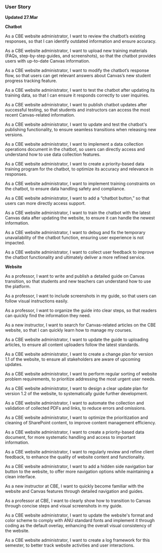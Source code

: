 ### User Story
**Updated 27.Mar**

**Chatbot**

As a CBE website administrator, I want to review the chatbot’s existing responses, so that I can identify outdated information and ensure accuracy.

As a CBE website administrator, I want to upload new training materials (FAQs, step-by-step guides, and screenshots), so that the chatbot provides users with up-to-date Canvas information.

As a CBE website administrator, I want to modify the chatbot’s response flow, so that users can get relevant answers about Canvas’s new student progress tracking feature.

As a CBE website administrator, I want to test the chatbot after updating its training data, so that I can ensure it responds correctly to user inquiries.

As a CBE website administrator, I want to publish chatbot updates after successful testing, so that students and instructors can access the most recent Canvas-related information.

As a CBE website administrator, I want to update and test the chatbot's publishing functionality, to ensure seamless transitions when releasing new versions.

As a CBE website administrator, I want to implement a data collection operations document in the chatbot, so users can directly access and understand how to use data collection features.

As a CBE website administrator, I want to create a priority-based data training program for the chatbot, to optimize its accuracy and relevance in responses.

As a CBE website administrator, I want to implement training constraints on the chatbot, to ensure data handling safety and compliance.

As a CBE website administrator, I want to add a “chatbot button,” so that users can more directly access support.

As a CBE website administrator, I want to train the chatbot with the latest Canvas data after updating the website, to ensure it can handle the newest information.

As a CBE website administrator, I want to debug and fix the temporary unavailability of the chatbot function, ensuring user experience is not impacted.

As a CBE website administrator, I want to collect user feedback to improve the chatbot functionality and ultimately deliver a more refined service.



**Website**

As a professor, I want to write and publish a detailed guide on Canvas transition, so that students and new teachers can understand how to use the platform.

As a professor, I want to include screenshots in my guide, so that users can follow visual instructions easily.

As a professor, I want to organize the guide into clear steps, so that readers can quickly find the information they need.

As a new instructor, I want to search for Canvas-related articles on the CBE website, so that I can quickly learn how to manage my courses.

As a CBE website administrator, I want to update the guide to uploading articles, to ensure all content uploaders follow the latest standards.

As a CBE website administrator, I want to create a change plan for version 1.1 of the website, to ensure all stakeholders are aware of upcoming updates.

As a CBE website administrator, I want to perform regular sorting of website problem requirements, to prioritize addressing the most urgent user needs.

As a CBE website administrator, I want to design a clear update plan for version 1.2 of the website, to systematically guide further development.

As a CBE website administrator, I want to automate the collection and validation of collected PDFs and links, to reduce errors and omissions.

As a CBE website administrator, I want to optimize the prioritization and cleaning of SharePoint content, to improve content management efficiency.

As a CBE website administrator, I want to create a priority-based data document, for more systematic handling and access to important information.

As a CBE website administrator, I want to regularly review and refine client feedback, to enhance the quality of website content and functionality.

As a CBE website administrator, I want to add a hidden side navigation bar button to the website, to offer more navigation options while maintaining a clean interface.

As a new instructor at CBE, I want to quickly become familiar with the website and Canvas features through detailed navigation and guides.

As a professor at CBE, I want to clearly show how to transition to Canvas through concise steps and visual screenshots in my guide.

As a CBE website administrator, I want to update the website's format and color scheme to comply with ANU standard fonts and implement it through coding as the default overlay, enhancing the overall visual consistency of the website.

As a CBE website administrator, I want to create a log framework for this semester, to better track website activities and user interactions.


